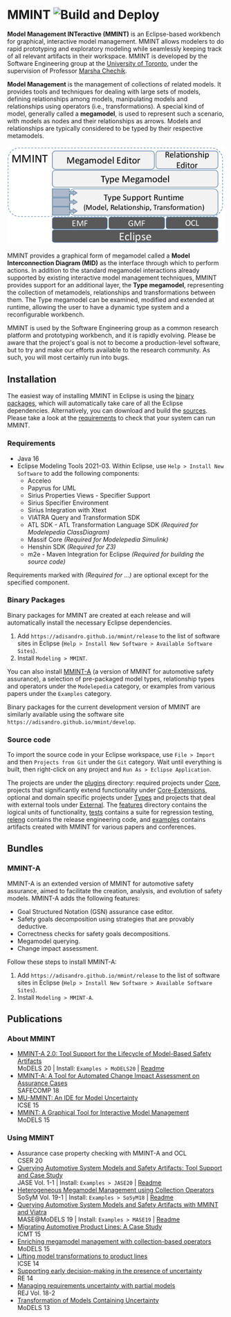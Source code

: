 # MMINT ![Build and Deploy](https://github.com/adisandro/MMINT/workflows/Build%20and%20Deploy/badge.svg)

**Model Management INTeractive (MMINT)** is an Eclipse-based workbench for graphical, interactive model management. MMINT allows modelers to do rapid prototyping and exploratory modeling while seamlessly keeping track of all relevant artifacts in their workspace. MMINT is developed by the Software Engineering group at the [University of Toronto](https://web.cs.toronto.edu), under the supervision of Professor [Marsha Chechik](http://www.cs.toronto.edu/~chechik).

**Model Management** is the management of collections of related models. It provides tools and techniques for dealing with large sets of models, defining relationships among models, manipulating models and relationships using operators (i.e., transformations). A special kind of model, generally called a **megamodel**, is used to represent such a scenario, with models as nodes and their relationships as arrows. Models and relationships are typically considered to be typed by their respective metamodels.

![MMINT Architecture](images/architecture.png)

MMINT provides a graphical form of megamodel called a **Model Interconnection Diagram (MID)** as the interface through which to perform actions. In addition to the standard megamodel interactions already supported by existing interactive model management techniques, MMINT provides support for an additional layer, the **Type megamodel**, representing the collection of metamodels, relationships and transformations between them. The Type megamodel can be examined, modified and extended at runtime, allowing the user to have a dynamic type system and a reconfigurable workbench.

MMINT is used by the Software Engineering group as a common research platform and prototyping workbench, and it is rapidly evolving. Please be aware that the project's goal is not to become a production-level software, but to try and make our efforts available to the research community. As such, you will most certainly run into bugs.



## Installation

The easiest way of installing MMINT in Eclipse is using the [binary packages](#binary-packages), which will automatically take care of all the Eclipse dependencies. Alternatively, you can download and build the [sources](#sources). Please take a look at the [requirements](#requirements) to check that your system can run MMINT.

### Requirements

* Java 16
* Eclipse Modeling Tools 2021-03. Within Eclipse, use `Help > Install New Software` to add the following components:
  * Acceleo
  * Papyrus for UML
  * Sirius Properties Views - Specifier Support
  * Sirius Specifier Environment
  * Sirius Integration with Xtext
  * VIATRA Query and Transformation SDK
  * ATL SDK - ATL Transformation Language SDK _(Required for Modelepedia ClassDiagram)_
  * Massif Core _(Required for Modelepedia Simulink)_
  * Henshin SDK _(Required for Z3)_
  * m2e - Maven Integration for Eclipse _(Required for building the source code)_

Requirements marked with _(Required for ...)_ are optional except for the specified component.

### Binary Packages

Binary packages for MMINT are created at each release and will automatically install the necessary Eclipse dependencies.

1. Add `https://adisandro.github.io/mmint/release` to the list of software sites in Eclipse (`Help > Install New Software > Available Software Sites`).
2. Install `Modeling > MMINT`.

You can also install [MMINT-A](#mmint-a) (a version of MMINT for automotive safety assurance), a selection of pre-packaged model types, relationship types and operators under the `Modelepedia` category, or examples from various papers under the `Examples` category.

Binary packages for the current development version of MMINT are similarly available using the software site `https://adisandro.github.io/mmint/develop`.

### Source code

To import the source code in your Eclipse workspace, use `File > Import` and then `Projects from Git` under the `Git` category. Wait until everything is built, then right-click on any project and `Run As > Eclipse Application`.

The projects are under the [plugins](https://github.com/adisandro/MMINT/tree/master/plugins) directory: required projects under [Core](https://github.com/adisandro/MMINT/tree/master/plugins/Core), projects that significantly extend functionality under [Core-Extensions](https://github.com/adisandro/MMINT/tree/master/plugins/Core-Extensions), optional and domain specific projects under [Types](https://github.com/adisandro/MMINT/tree/master/plugins/Types) and projects that deal with external tools under [External](https://github.com/adisandro/MMINT/tree/master/plugins/External). The [features](https://github.com/adisandro/MMINT/tree/master/features) directory contains the logical units of functionality, [tests](https://github.com/adisandro/MMINT/tree/master/tests) contains a suite for regression testing, [releng](https://github.com/adisandro/MMINT/tree/master/releng) contains the release engineering code, and [examples](https://github.com/adisandro/MMINT/tree/master/examples) contains artifacts created with MMINT for various papers and conferences.



## Bundles

### MMINT-A

MMINT-A is an extended version of MMINT for automotive safety assurance, aimed to facilitate the creation, analysis, and evolution of safety models. MMINT-A adds the following features:

* Goal Structured Notation (GSN) assurance case editor.
* Safety goals decomposition using strategies that are provably deductive.
* Correctness checks for safety goals decompositions.
* Megamodel querying.
* Change impact assessment.

Follow these steps to install MMINT-A:

1. Add `https://adisandro.github.io/mmint/release` to the list of software sites in Eclipse (`Help > Install New Software > Available Software Sites`).
2. Install `Modeling > MMINT-A`.


## Publications

### About MMINT

* [MMINT-A 2.0: Tool Support for the Lifecycle of Model-Based Safety Artifacts](https://doi.org/10.1145/3417990.3422012)  
MoDELS 20 | Install: `Examples > MoDELS20` | [Readme](examples/MoDELS20/edu.toronto.cs.se.mmint.example.models20/MoDELS20/README.md)
* [MMINT-A: A Tool for Automated Change Impact Assessment on Assurance Cases](https://doi.org/10.1007/978-3-319-99229-7_7)  
SAFECOMP 18
* [MU-MMINT: An IDE for Model Uncertainty](https://doi.org/10.1109/ICSE.2015.226)  
ICSE 15
* [MMINT: A Graphical Tool for Interactive Model Management](http://ceur-ws.org/Vol-1554/PD_MoDELS_2015_paper_6.pdf)  
MoDELS 15

### Using MMINT

* Assurance case property checking with MMINT-A and OCL  
CSER 20
* [Querying Automotive System Models and Safety Artifacts: Tool Support and Case Study](https://doi.org/10.2991/jase.d.200912.001)  
JASE Vol. 1-1 | Install: `Examples > JASE20` | [Readme](examples/JASE20/edu.toronto.cs.se.mmint.example.jase20/JASE20/README.md)
* [Heterogeneous Megamodel Management using Collection Operators](https://doi.org/10.1007/s10270-019-00738-9)  
SoSyM Vol. 19-1 | Install: `Examples > SoSyM18` | [Readme](examples/SOSYM18/README.md)
* [Querying Automotive System Models and Safety Artifacts with MMINT and Viatra](https://doi.org/10.1109/MODELS-C.2019.00008)  
MASE@MoDELS 19 | Install: `Examples > MASE19` | [Readme](examples/MASE19/edu.toronto.cs.se.mmint.example.mase19/MASE19/README.md)
* [Migrating Automotive Product Lines: A Case Study](https://doi.org/10.1007/978-3-319-21155-8_7)  
ICMT 15
* [Enriching megamodel management with collection-based operators](https://doi.org/10.1109/MODELS.2015.7338254)  
MoDELS 15
* [Lifting model transformations to product lines](https://doi.org/10.1145/2568225.2568267)  
ICSE 14
* [Supporting early decision-making in the presence of uncertainty](https://doi.org/10.1109/RE.2014.6912245)  
RE 14
* [Managing requirements uncertainty with partial models](https://doi.org/10.1007/s00766-013-0170-y)  
REJ Vol. 18-2
* [Transformation of Models Containing Uncertainty](https://doi.org/10.1007/978-3-642-41533-3_41)  
MoDELS 13

